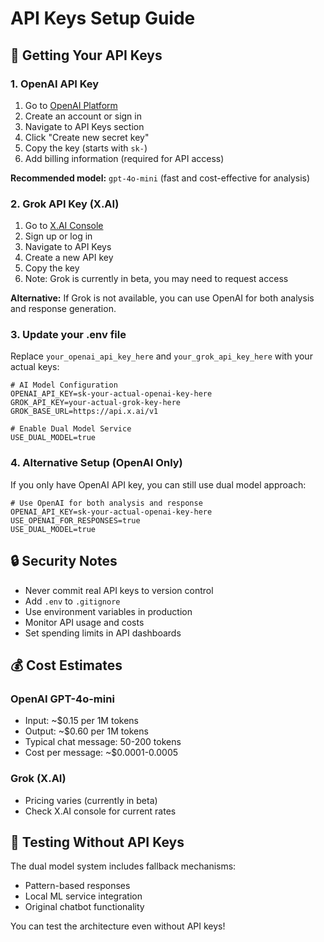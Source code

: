 # API Keys Setup Guide

## 🔑 Getting Your API Keys

### 1. OpenAI API Key
1. Go to [OpenAI Platform](https://platform.openai.com/)
2. Create an account or sign in
3. Navigate to API Keys section
4. Click "Create new secret key"
5. Copy the key (starts with `sk-`)
6. Add billing information (required for API access)

**Recommended model:** `gpt-4o-mini` (fast and cost-effective for analysis)

### 2. Grok API Key (X.AI)
1. Go to [X.AI Console](https://console.x.ai/)
2. Sign up or log in
3. Navigate to API Keys
4. Create a new API key
5. Copy the key
6. Note: Grok is currently in beta, you may need to request access

**Alternative:** If Grok is not available, you can use OpenAI for both analysis and response generation.

### 3. Update your .env file

Replace `your_openai_api_key_here` and `your_grok_api_key_here` with your actual keys:

```env
# AI Model Configuration
OPENAI_API_KEY=sk-your-actual-openai-key-here
GROK_API_KEY=your-actual-grok-key-here
GROK_BASE_URL=https://api.x.ai/v1

# Enable Dual Model Service
USE_DUAL_MODEL=true
```

### 4. Alternative Setup (OpenAI Only)

If you only have OpenAI API key, you can still use dual model approach:

```env
# Use OpenAI for both analysis and response
OPENAI_API_KEY=sk-your-actual-openai-key-here
USE_OPENAI_FOR_RESPONSES=true
USE_DUAL_MODEL=true
```

## 🔒 Security Notes

- Never commit real API keys to version control
- Add `.env` to `.gitignore`
- Use environment variables in production
- Monitor API usage and costs
- Set spending limits in API dashboards

## 💰 Cost Estimates

### OpenAI GPT-4o-mini
- Input: ~$0.15 per 1M tokens
- Output: ~$0.60 per 1M tokens
- Typical chat message: 50-200 tokens
- Cost per message: ~$0.0001-0.0005

### Grok (X.AI)
- Pricing varies (currently in beta)
- Check X.AI console for current rates

## 🧪 Testing Without API Keys

The dual model system includes fallback mechanisms:
- Pattern-based responses
- Local ML service integration
- Original chatbot functionality

You can test the architecture even without API keys!